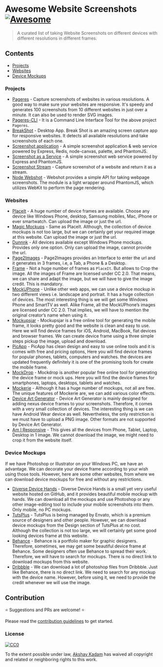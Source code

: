 # Awesome Website Screenshots [![Awesome](https://cdn.rawgit.com/sindresorhus/awesome/d7305f38d29fed78fa85652e3a63e154dd8e8829/media/badge.svg)](https://github.com/deadcoder0904/awesome-website-screenshots)

> A curated list of taking Website Screenshots on different devices with different resolutions in different frames.

## Contents

- [Projects](#projects)
- [Websites](#websites)
- [Device Mockups](#device-mockups)

### Projects

- [Pageres](https://github.com/sindresorhus/pageres) - Capture screenshots of websites in various resolutions. A good way to make sure your websites are responsive. It's speedy and generates 100 screenshots from 10 different websites in just over a minute. It can also be used to render SVG images.
- [Pageres-CLI](https://github.com/sindresorhus/pageres-cli) - It is a Command Line Interface Tool for the above project `Pageres`.
- [BreakShot](https://github.com/victorferraz/break-shot) - Desktop App. Break Shot is an amazing screen capture app for responsive websites. It detects all available resolutions and take screenshots of each one.
- [Screenshot application](https://github.com/visionmedia/screenshot-app) - A simple screenshot application & web service powered by Express, Redis, node-canvas, palette, and PhantomJS.
- [Screenshot as a Service](https://github.com/fzaninotto/screenshot-as-a-service) - A simple screenshot web service powered by Express and PhantomJS.
- [Screenshot Stream](https://github.com/kevva/screenshot-stream) - Capture screenshot of a website and return it as a stream.
- [Node Webshot](https://github.com/brenden/node-webshot) - Webshot provides a simple API for taking webpage screenshots. The module is a light wrapper around PhantomJS, which utilizes WebKit to perform the page rendering.

### Websites

- [PlaceIt](https://placeit.net/) - A huge number of device frames are available. Choose any device like Windows Phone, desktop, Samsung mobiles, Mac, iPhone or ever smartwatch. Can upload the image or just the url.
- [Magic Mockups](http://magicmockups.com/) - Same as PlaceIt. Although, the collection of device mockups is not too large, but we can certainly get your required image at this website. Can upload the image or just the url.
- [Dunnnk](http://dunnnk.com/) - All devices available except Windows Phone mockups. Provides only one option. Only can upload the image, cannot provide the url.
- [Page2Images](http://www.page2images.com/home/) - Page2Images provides an Interface to enter the url and it generates in 3 frames, i.e, a Tab, a Phone & a Desktop.
- [Frame](http://frame.lab25.co.uk/categories) - Not a huge number of frames as `PlaceIt`. But allows to Crop the image. All the images of Frame are licensed under CC 2.0. That means, we can share and adapt the image, but we will have to give the image credit. This is mandatory.
- [MockUPhone](http://mockuphone.com/) - Unlike other web apps, we can use a device mockup in two different views i.e. landscape and portrait. It has a huge collection of devices. The most interesting thing is we will get some Windows Phone and SmartTV as well. Alike Frame, all the MockUPhone’s images are licensed under CC 2.0. That implies, we will have to mention the original creator’s name when using it.
- [Mockupsjar](http://mockupsjar.com/) - Mockupsjar is a free online tool for generating the mobile frame, it looks pretty good and the website is clean and easy to use. Here we will find device frames for iOS, Android, MacBook, flat devices and browser frames. We can create device frame using a three simple steps pickup the image, upload and download.
- [PicApp](http://picapp.net/) - PicApp has clean design and easy to use online tools and it is comes with free and pricing options, Here you will find device frames for popular phones, tablets, computers and watches. the devices are updated frequently definitely it is one of the promising tools for create the mobile frame.
- [MockDrop](http://mockdrop.io/) - Mockdrop is another popular free online tool for generating the device frame or mock ups. Here you will find the device frames for smartphones, laptops, desktops, tablets and watches.
- [Mockerie](https://mockerie.io/) - Although it has a huge number of mockups, not all are free. The unique features of Mockerie are, we can add various color effects.
- [Device Art Generator](http://developer.android.com/distribute/tools/promote/device-art.html) - Device Art Generator is mainly designed for adding nexus device frames to your screenshots. Therefore, it comes with a very small collection of devices. The interesting thing is we can have Android Wear device as well. Nevertheless, the only restriction is we must have to upload a PNG image. Other formats are not supported by Device Art Generator.
- [Am I Responsive](http://ami.responsivedesign.is/) - This gives all the devices from Phone, Tablet, Laptop, Desktop in 1 image. We cannot download the image, we might need to crop it from the website itself.

### Device Mockups

If we have Photoshop or Illustrator on your Windows PC, we have an advantage. We can decorate your device frame according to your wish using those tools. However, here are some other websites, from where we can download device mockups for free and without any restrictions.

- [Diverse Device Hands](http://facebook.github.io/design/handskit.html) - Diverse Device Hands is a small yet very useful website hosted on GitHub, and it provides beautiful mobile mockup with hands. We can download all the mockups and use Photoshop or any other image-editing tool to include your mobile screenshots into them. Only mobile, no PC mockups.
- [TutsPlus](http://design.tutsplus.com/) - TutsPlus is being managed by Envato, which is a premium source of designers and other people. However, we can download device mockups from the Design section of TutsPlus at no cost. Although the collection is not too large, we will certainly get some good looking devices frame at this website.
- [Behance](https://behance.net) - Behance is a portfolio maker for graphic designers. Therefore, sometimes, we may get some beautiful device frame at Behance. Some designers often use Behance to spread their work. Therefore, we will have to search for mockups. There is no direct link to download mockups from this website.
- [Dribbble](https://dribbble.com/) - We can download a lot of photoshop files from Dribbble. Just like Behance, there is no direct link. We need to search for any mockup with the device name. However, before using it, we need to provide the credit whenever we will use the image.

## Contribution

:star: Suggestions and PRs are welcome! :star:

Please read the [contribution guidelines](./contributing.md) to get started.

### License

[![CC0](http://mirrors.creativecommons.org/presskit/buttons/88x31/svg/cc-zero.svg)](https://creativecommons.org/publicdomain/zero/1.0/)

To the extent possible under law, [Akshay Kadam](https://github.com/deadcoder0904) has waived all copyright and related or neighboring rights to this work.
